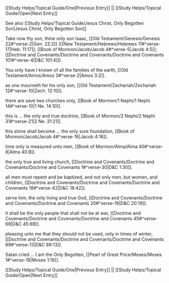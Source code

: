 [[Study Helps/Topical Guide/One|Previous Entry]]  ||  [[Study Helps/Topical Guide/Open|Next Entry]]

 See also [[Study Helps/Topical Guide/Jesus Christ, Only Begotten Son|Jesus Christ, Only Begotten Son]]

 Take now thy son, thine only son Isaac, [[Old Testament/Genesis/Genesis 22#^verse-2|Gen. 22:2]] ([[New Testament/Hebrews/Hebrews 11#^verse-17|Heb. 11:17]]; [[Book of Mormon/Jacob/Jacob 4#^verse-5|Jacob 4:5]]; [[Doctrine and Covenants/Doctrine and Covenants/Doctrine and Covenants 101#^verse-4|D&C 101:4]]).

 You only have I known of all the families of the earth, [[Old Testament/Amos/Amos 3#^verse-2|Amos 3:2]].

 as one mourneth for his only son, [[Old Testament/Zechariah/Zechariah 12#^verse-10|Zech. 12:10]].

 there are save two churches only, [[Book of Mormon/1 Nephi/1 Nephi 14#^verse-10|1 Ne. 14:10]].

 this is ... the only and true doctrine, [[Book of Mormon/2 Nephi/2 Nephi 31#^verse-21|2 Ne. 31:21]].

 this stone shall become ... the only sure foundation, [[Book of Mormon/Jacob/Jacob 4#^verse-16|Jacob 4:16]].

 time only is measured unto men, [[Book of Mormon/Alma/Alma 40#^verse-8|Alma 40:8]].

 the only true and living church, [[Doctrine and Covenants/Doctrine and Covenants/Doctrine and Covenants 1#^verse-30|D&C 1:30]].

 all men must repent and be baptized, and not only men, but women, and children, [[Doctrine and Covenants/Doctrine and Covenants/Doctrine and Covenants 18#^verse-42|D&C 18:42]].

 serve him, the only living and true God, [[Doctrine and Covenants/Doctrine and Covenants/Doctrine and Covenants 20#^verse-19|D&C 20:19]].

 it shall be the only people that shall not be at war, [[Doctrine and Covenants/Doctrine and Covenants/Doctrine and Covenants 45#^verse-69|D&C 45:69]].

 pleasing unto me that they should not be used, only in times of winter, [[Doctrine and Covenants/Doctrine and Covenants/Doctrine and Covenants 89#^verse-13|D&C 89:13]].

 Satan cried ... I am the Only Begotten, [[Pearl of Great Price/Moses/Moses 1#^verse-19|Moses 1:19]].

[[Study Helps/Topical Guide/One|Previous Entry]]  ||  [[Study Helps/Topical Guide/Open|Next Entry]]